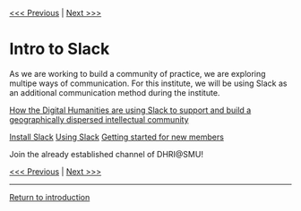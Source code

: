 [<<< Previous](logistics.md) | [Next >>>](DHRI.md)  

# Intro to Slack

As we are working to build a community of practice, we are exploring multipe ways of communication. 
For this institute, we will be using Slack as an additional communication method during the institute.

[How the Digital Humanities are using Slack to support and build a geographically dispersed intellectual community](https://blogs.lse.ac.uk/impactofsocialsciences/2016/07/13/using-slack-to-support-a-geographically-dispersed-community/)

[Install Slack](https://slack.com/get-started)
[Using Slack](https://get.slack.help/hc/en-us/categories/200111606-Using-Slack) 
[Getting started for new members](https://get.slack.help/hc/en-us/articles/218080037-Getting-started-for-new-members)

Join the already established channel of DHRI@SMU! 

[<<< Previous](logistics.md) | [Next >>>](DHRI.md) 

-----
[Return to introduction](https://github.com/DHRISMU/intro)



  
